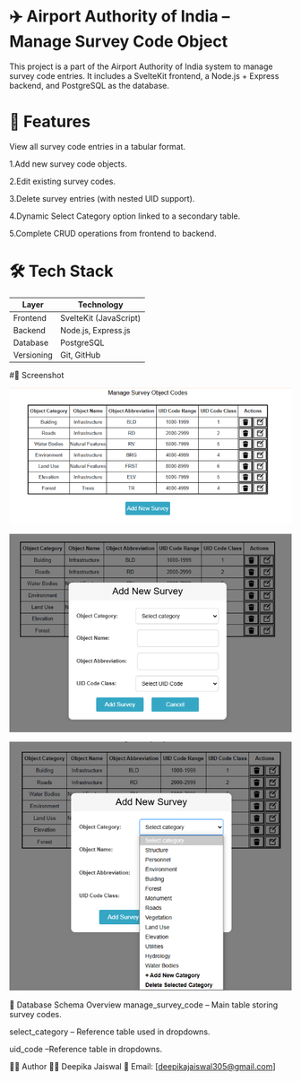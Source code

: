 # ✈️ Airport Authority of India – Manage Survey Code Object
This project is a part of the Airport Authority of India system to manage survey code entries. It includes a SvelteKit frontend, a Node.js + Express backend, and PostgreSQL as the database.

# 📌 Features
View all survey code entries in a tabular format.

1.Add new survey code objects.

2.Edit existing survey codes.

3.Delete survey entries (with nested UID support).

4.Dynamic Select Category option linked to a secondary table.

5.Complete CRUD operations from frontend to backend.

# 🛠 Tech Stack
| Layer      | Technology             |
| ---------- | ---------------------- |
| Frontend   | SvelteKit (JavaScript) |
| Backend    | Node.js, Express.js    |
| Database   | PostgreSQL             |
| Versioning | Git, GitHub            |

#📸 Screenshot

![Manage Survey Code Object UI](./img1.png)

![Manage Survey Code Object UI](./img2.png)

![Manage Survey Code Object UI](./img3.png)


🧩 Database Schema Overview
manage_survey_code – Main table storing survey codes.

select_category – Reference table used in dropdowns.

uid_code –Reference table in dropdowns.

🙋‍♀️ Author
👩‍💻 Deepika Jaiswal
📧 Email: [deepikajaiswal305@gmail.com]
